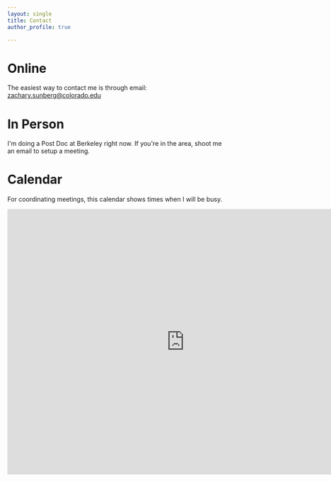 ```yaml
---
layout: single
title: Contact
author_profile: true

---
```


# Online

The easiest way to contact me is through email: [zachary.sunberg@colorado.edu](mailto:zachary.sunberg@colorado.edu)

# In Person

I'm doing a Post Doc at Berkeley right now. If you're in the area, shoot me an email to setup a meeting.

# Calendar

For coordinating meetings, this calendar shows times when I will be busy.

<iframe src="https://calendar.google.com/calendar/embed?src=zasu3213%40colorado.edu&mode=WEEK" style="border: 0" width="800" height="600" frameborder="0" scrolling="no"></iframe>
